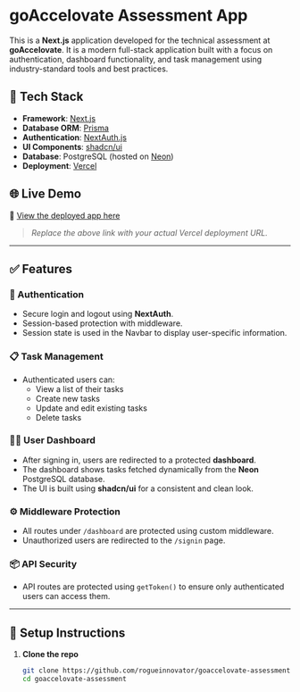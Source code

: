 # goAccelovate Assessment App

This is a **Next.js** application developed for the technical assessment at **goAccelovate**. It is a modern full-stack application built with a focus on authentication, dashboard functionality, and task management using industry-standard tools and best practices.

## 🚀 Tech Stack

- **Framework**: [Next.js](https://nextjs.org/)
- **Database ORM**: [Prisma](https://www.prisma.io/)
- **Authentication**: [NextAuth.js](https://next-auth.js.org/)
- **UI Components**: [shadcn/ui](https://ui.shadcn.com/)
- **Database**: PostgreSQL (hosted on [Neon](https://neon.tech/))
- **Deployment**: [Vercel](https://vercel.com/)

## 🌐 Live Demo

🔗 [View the deployed app here](https://your-vercel-app-url.vercel.app)

> _Replace the above link with your actual Vercel deployment URL._

---

## ✅ Features

### 🔐 Authentication

- Secure login and logout using **NextAuth**.
- Session-based protection with middleware.
- Session state is used in the Navbar to display user-specific information.

### 📋 Task Management

- Authenticated users can:
  - View a list of their tasks
  - Create new tasks
  - Update and edit existing tasks
  - Delete tasks

### 🧑‍💼 User Dashboard

- After signing in, users are redirected to a protected **dashboard**.
- The dashboard shows tasks fetched dynamically from the **Neon** PostgreSQL database.
- The UI is built using **shadcn/ui** for a consistent and clean look.

### ⚙️ Middleware Protection

- All routes under `/dashboard` are protected using custom middleware.
- Unauthorized users are redirected to the `/signin` page.

### 📦 API Security

- API routes are protected using `getToken()` to ensure only authenticated users can access them.

---

## 💾 Setup Instructions

1. **Clone the repo**
   ```bash
   git clone https://github.com/rogueinnovator/goaccelovate-assessment.git
   cd goaccelovate-assessment
   ```
